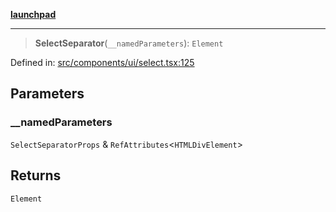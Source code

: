 [**launchpad**](index.md)

***

> **SelectSeparator**(`__namedParameters`): `Element`

Defined in: [src/components/ui/select.tsx:125](https://github.com/victorbratov/launchpad/blob/6dd13cd77753e59ec2a031fc7279545899826925/src/components/ui/select.tsx#L125)

## Parameters

### \_\_namedParameters

`SelectSeparatorProps` & `RefAttributes`\<`HTMLDivElement`\>

## Returns

`Element`

